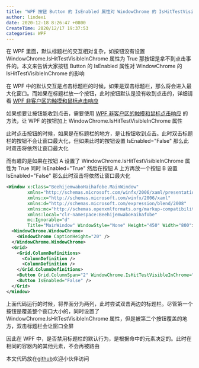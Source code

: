 ```yaml
---
title: "WPF 按钮 Button 的 IsEnabled 属性对 WindowChrome 的 IsHitTestVisibleInChrome 的影响"
author: lindexi
date: 2020-12-18 8:26:47 +0800
CreateTime: 2020/12/17 19:37:53
categories: WPF
---
```


在 WPF 里面，默认标题栏的交互相对复杂，如按钮没有设置 WindowChrome.IsHitTestVisibleInChrome 属性为 True 那按钮是拿不到点击事件的。本文来告诉大家按钮 Button 的 IsEnabled 属性对 WindowChrome 的 IsHitTestVisibleInChrome 的影响

<!--more-->


<!-- CreateTime:2020/12/17 19:37:53 -->

<!-- 发布 -->

在 WPF 中的默认交互是点击标题栏的时候，如果是双击标题栏，那么将会进入最大化窗口。而如果在标题栏放一个按钮，此时按钮默认是没有收到点击的，详细请看 [WPF 非客户区的触摸和鼠标点击响应](https://blog.lindexi.com/post/WPF-%E9%9D%9E%E5%AE%A2%E6%88%B7%E5%8C%BA%E7%9A%84%E8%A7%A6%E6%91%B8%E5%92%8C%E9%BC%A0%E6%A0%87%E7%82%B9%E5%87%BB%E5%93%8D%E5%BA%94.html )

如果想要让按钮能收到点击，需要使用 [WPF 非客户区的触摸和鼠标点击响应](https://blog.lindexi.com/post/WPF-%E9%9D%9E%E5%AE%A2%E6%88%B7%E5%8C%BA%E7%9A%84%E8%A7%A6%E6%91%B8%E5%92%8C%E9%BC%A0%E6%A0%87%E7%82%B9%E5%87%BB%E5%93%8D%E5%BA%94.html ) 的方法，让 WPF 的按钮加上 WindowChrome.IsHitTestVisibleInChrome 属性

此时点击按钮的时候，如果是在标题栏的地方，是让按钮收到点击。此时双击标题栏的按钮不会让窗口最大化，但如果此时的按钮设置 IsEnabled="False"  那么此时双击将依然让窗口最大化

而有趣的是如果在按钮 A 设置了 WindowChrome.IsHitTestVisibleInChrome 属性为 True 同时 IsEnabled="True" 然后在按钮 A 上方再放一个按钮 B 设置 IsEnabled="False" 那么此时双击将依然让窗口最大化

```xml
<Window x:Class="BeehijemwaboHaihafobe.MainWindow"
        xmlns="http://schemas.microsoft.com/winfx/2006/xaml/presentation"
        xmlns:x="http://schemas.microsoft.com/winfx/2006/xaml"
        xmlns:d="http://schemas.microsoft.com/expression/blend/2008"
        xmlns:mc="http://schemas.openxmlformats.org/markup-compatibility/2006"
        xmlns:local="clr-namespace:BeehijemwaboHaihafobe"
        mc:Ignorable="d"
        Title="MainWindow" WindowStyle="None" Height="450" Width="800">
  <WindowChrome.WindowChrome>
    <WindowChrome CaptionHeight="20" />
  </WindowChrome.WindowChrome>
  <Grid>
    <Grid.ColumnDefinitions>
      <ColumnDefinition />
      <ColumnDefinition />
    </Grid.ColumnDefinitions>
    <Button Grid.ColumnSpan="2" WindowChrome.IsHitTestVisibleInChrome="True" />
    <Button IsEnabled="False" />
  </Grid>
</Window>
```

上面代码运行的时候，将界面分为两列，此时尝试双击两边的标题栏。尽管第一个按钮是覆盖整个窗口大小的，同时设置了 WindowChrome.IsHitTestVisibleInChrome 属性，但是被第二个按钮覆盖的地方，双击标题栏会让窗口全屏

因此在 WPF 中，是否禁用标题栏的默认行为，是根据命中的元素决定的。此时在相同的容器内的其他元素，不会再被路由

本文代码放在[github](https://github.com/lindexi/lindexi_gd/tree/df12af70d3ca6cb496e67a29ffee3ec52443d354/BeehijemwaboHaihafobe)欢迎小伙伴访问


